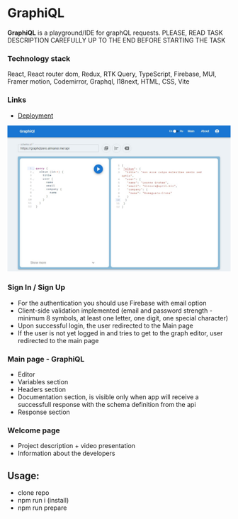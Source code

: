 #  GraphiQL

**GraphiQL** is a playground/IDE for graphQL requests.
PLEASE, READ TASK DESCRIPTION CAREFULLY UP TO THE END BEFORE STARTING THE TASK

### Technology stack
React, React router dom, Redux, RTK Query, TypeScript, Firebase, MUI, Framer motion, Codemirror, Graphql, I18next, HTML, CSS, Vite

### Links
- [Deployment](https://graphql-editor.onrender.com)

![Image preview](https://github.com/Egor-Dubovik/graphiql-app/blob/develop/graphql-ide-screen.jpg)

### Sign In / Sign Up
- For the authentication you should use Firebase with email option
- Client-side validation  implemented (email and password strength - minimum 8 symbols, at least one letter, one digit, one special character)
- Upon successful login, the user redirected to the Main page
- If the user is not yet logged in and tries to get to the graph editor, user redirected to the main page

### Main page - GraphiQL
- Editor
- Variables section
- Headers section
- Documentation section, is visible only when app will receive a successfull response with the schema definition from the api
- Response section

### Welcome page
- Project description + video presentation
- Information about the developers

## Usage:
- clone repo
- npm run i (install)
- npm run prepare
